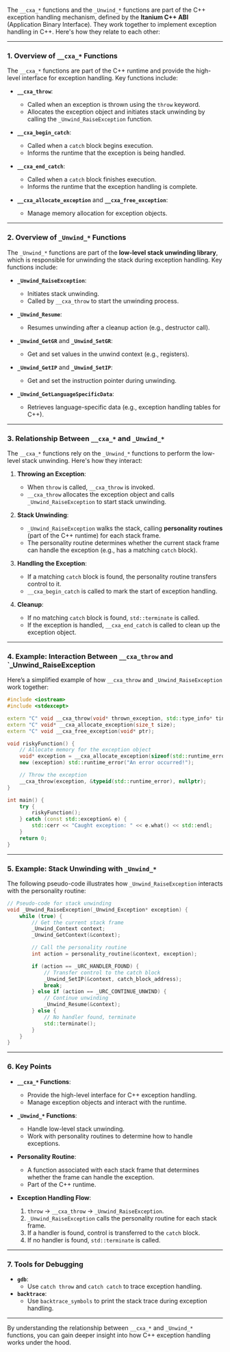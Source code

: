 The `__cxa_*` functions and the `_Unwind_*` functions are part of the C++ exception handling mechanism, defined by the **Itanium C++ ABI** (Application Binary Interface). They work together to implement exception handling in C++. Here's how they relate to each other:

---

### **1. Overview of `__cxa_*` Functions**

The `__cxa_*` functions are part of the C++ runtime and provide the high-level interface for exception handling. Key functions include:

- **`__cxa_throw`**:
  - Called when an exception is thrown using the `throw` keyword.
  - Allocates the exception object and initiates stack unwinding by calling the `_Unwind_RaiseException` function.

- **`__cxa_begin_catch`**:
  - Called when a `catch` block begins execution.
  - Informs the runtime that the exception is being handled.

- **`__cxa_end_catch`**:
  - Called when a `catch` block finishes execution.
  - Informs the runtime that the exception handling is complete.

- **`__cxa_allocate_exception`** and **`__cxa_free_exception`**:
  - Manage memory allocation for exception objects.

---

### **2. Overview of `_Unwind_*` Functions**

The `_Unwind_*` functions are part of the **low-level stack unwinding library**, which is responsible for unwinding the stack during exception handling. Key functions include:

- **`_Unwind_RaiseException`**:
  - Initiates stack unwinding.
  - Called by `__cxa_throw` to start the unwinding process.

- **`_Unwind_Resume`**:
  - Resumes unwinding after a cleanup action (e.g., destructor call).

- **`_Unwind_GetGR`** and **`_Unwind_SetGR`**:
  - Get and set values in the unwind context (e.g., registers).

- **`_Unwind_GetIP`** and **`_Unwind_SetIP`**:
  - Get and set the instruction pointer during unwinding.

- **`_Unwind_GetLanguageSpecificData`**:
  - Retrieves language-specific data (e.g., exception handling tables for C++).

---

### **3. Relationship Between `__cxa_*` and `_Unwind_*`**

The `__cxa_*` functions rely on the `_Unwind_*` functions to perform the low-level stack unwinding. Here's how they interact:

1. **Throwing an Exception**:
   - When `throw` is called, `__cxa_throw` is invoked.
   - `__cxa_throw` allocates the exception object and calls `_Unwind_RaiseException` to start stack unwinding.

2. **Stack Unwinding**:
   - `_Unwind_RaiseException` walks the stack, calling **personality routines** (part of the C++ runtime) for each stack frame.
   - The personality routine determines whether the current stack frame can handle the exception (e.g., has a matching `catch` block).

3. **Handling the Exception**:
   - If a matching `catch` block is found, the personality routine transfers control to it.
   - `__cxa_begin_catch` is called to mark the start of exception handling.

4. **Cleanup**:
   - If no matching `catch` block is found, `std::terminate` is called.
   - If the exception is handled, `__cxa_end_catch` is called to clean up the exception object.

---

### **4. Example: Interaction Between `__cxa_throw` and `_Unwind_RaiseException**

Here’s a simplified example of how `__cxa_throw` and `_Unwind_RaiseException` work together:

```cpp
#include <iostream>
#include <stdexcept>

extern "C" void __cxa_throw(void* thrown_exception, std::type_info* tinfo, void (*destructor)(void*));
extern "C" void* __cxa_allocate_exception(size_t size);
extern "C" void __cxa_free_exception(void* ptr);

void riskyFunction() {
    // Allocate memory for the exception object
    void* exception = __cxa_allocate_exception(sizeof(std::runtime_error));
    new (exception) std::runtime_error("An error occurred!");

    // Throw the exception
    __cxa_throw(exception, &typeid(std::runtime_error), nullptr);
}

int main() {
    try {
        riskyFunction();
    } catch (const std::exception& e) {
        std::cerr << "Caught exception: " << e.what() << std::endl;
    }
    return 0;
}
```

---

### **5. Example: Stack Unwinding with `_Unwind_*`**

The following pseudo-code illustrates how `_Unwind_RaiseException` interacts with the personality routine:

```cpp
// Pseudo-code for stack unwinding
void _Unwind_RaiseException(_Unwind_Exception* exception) {
    while (true) {
        // Get the current stack frame
        _Unwind_Context context;
        _Unwind_GetContext(&context);

        // Call the personality routine
        int action = personality_routine(&context, exception);

        if (action == _URC_HANDLER_FOUND) {
            // Transfer control to the catch block
            _Unwind_SetIP(&context, catch_block_address);
            break;
        } else if (action == _URC_CONTINUE_UNWIND) {
            // Continue unwinding
            _Unwind_Resume(&context);
        } else {
            // No handler found, terminate
            std::terminate();
        }
    }
}
```

---

### **6. Key Points**

- **`__cxa_*` Functions**:
  - Provide the high-level interface for C++ exception handling.
  - Manage exception objects and interact with the runtime.

- **`_Unwind_*` Functions**:
  - Handle low-level stack unwinding.
  - Work with personality routines to determine how to handle exceptions.

- **Personality Routine**:
  - A function associated with each stack frame that determines whether the frame can handle the exception.
  - Part of the C++ runtime.

- **Exception Handling Flow**:
  1. `throw` → `__cxa_throw` → `_Unwind_RaiseException`.
  2. `_Unwind_RaiseException` calls the personality routine for each stack frame.
  3. If a handler is found, control is transferred to the `catch` block.
  4. If no handler is found, `std::terminate` is called.

---

### **7. Tools for Debugging**

- **`gdb`**:
  - Use `catch throw` and `catch catch` to trace exception handling.
- **`backtrace`**:
  - Use `backtrace_symbols` to print the stack trace during exception handling.

---

By understanding the relationship between `__cxa_*` and `_Unwind_*` functions, you can gain deeper insight into how C++ exception handling works under the hood.
